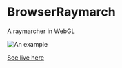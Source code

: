 # BrowserRaymarch
A raymarcher in WebGL

![An example](example0.png)

[See live here](http://jorisgoosen.nl/BrowserRaymarcher/raymarch.html)

